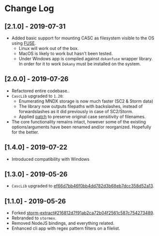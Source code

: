 # Change Log

## [2.1.0] - 2019-07-31

* Added basic support for mounting CASC as filesystem visible to the OS using [FUSE](https://github.com/libfuse/libfuse).
  * Linux will work out of the box.
  * MacOS is likely to work but hasn't been tested.
  * Under Windows app is compiled against `dokanfuse` wrapper library. In order for it to work `Dokany` must be installed on the system.

## [2.0.0] - 2019-07-26

* Refactored entire codebase..
* `CascLib` upgraded to `1.20`:
  * Enumerating MNDX storage is now much faster (SC2 & Storm data)
  * The library now outputs filepaths with backslashes, instead of forwardslashes as it did previously in case of SC2/Storm.
  * Applied [patch](https://github.com/Talv/CascLib/commit/b2646e578b43641a46df5725d951b093a7cefce0) to preserve original case sensitivity of filenames.
* The core functionality remains intact, however some of the existing options/arguments have been renamed and/or reorganized. Hopefully for the better.

## [1.4.0] - 2019-07-22

* Introduced compatibility with Windows

## [1.3.0] - 2019-05-26

* `CascLib` upgraded to [ef66d7bb46f0bb4dd782d3b68eb7dcc358d52a13](https://github.com/ladislav-zezula/CascLib/commit/ef66d7bb46f0bb4dd782d3b68eb7dcc358d52a13).

## [1.1.0] - 2019-05-26

* Forked [storm-extract#216812d7f91ab2ca72b04f2561c587c754273489](https://github.com/nydus/storm-extract/tree/216812d7f91ab2ca72b04f2561c587c754273489).
* Rebranded to `stormex`.
* Removed NodeJS bindings, and everything related.
* Enhanced cli app with regex pattern filters on a filelist.
